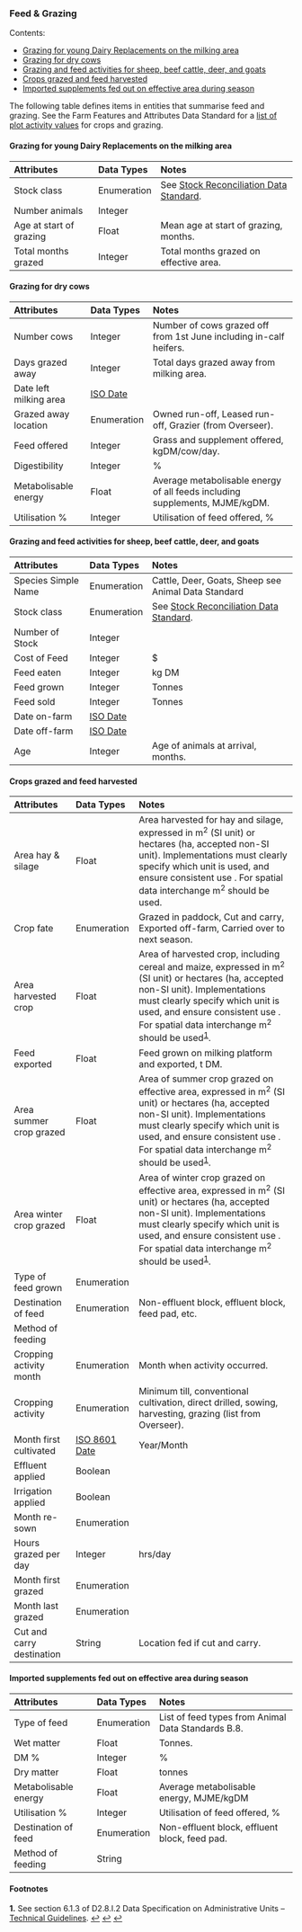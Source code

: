 ### Feed & Grazing

Contents:
* [Grazing for young Dairy Replacements on the milking area](#Grazing-for-young-Dairy-Replacements-on-the-milking-area)
* [Grazing for dry cows](#Grazing-for-dry-cows)
* [Grazing and feed activities for sheep, beef cattle, deer, and goats](#Grazing-and-feed-activities-for-sheep,-beef-cattle,-deer,-and-goats)
* [Crops grazed and feed harvested](#Crops-grazed-and-feed-harvested)
* [Imported supplements fed out on effective area during season](#Imported-supplements-fed-out-on-effective-area-during-season)

The following table defines items in entities that summarise feed and grazing.  See the Farm Features and Attributes Data Standard for a [list of plot activity values](https://github.com/Datalinker-Org/Farm-Data-Standards/blob/master/Farm%20Features%20and%20Attributes/FFADS_Enumeration-Lists.md#Plot-Activity-Value-Enumeration-List) for crops and grazing.

#### Grazing for young Dairy Replacements on the milking area

Attributes | Data Types | Notes
:--------- | :--------- | :----
Stock class | Enumeration | See [Stock Reconciliation Data Standard](https://github.com/Datalinker-Org/Farm-Data-Standards/blob/master/Stock%20Reconciliation/README.md).
Number animals | Integer
Age at start of grazing	| Float | Mean age at start of grazing, months.
Total months grazed	| Integer | Total months grazed on effective area.

#### Grazing for dry cows

Attributes | Data Types | Notes
:--------- | :--------- | :----
Number cows	| Integer | Number of cows grazed off from 1st June including in-calf heifers.
Days grazed away | Integer | Total days grazed away from milking area.
Date left milking area	| [ISO Date](FMDS_Definitions-and-Abbreviations_Interpretation.md#Definitions-and-Abbreviations) |
Grazed away location | Enumeration | Owned run-off, Leased run-off, Grazier (from Overseer).
Feed offered | Integer | Grass and supplement offered, kgDM/cow/day.
Digestibility | Integer | %
Metabolisable energy | Float | Average metabolisable energy of all feeds including supplements, MJME/kgDM.
Utilisation % | Integer | Utilisation of feed offered, %

#### Grazing and feed activities for sheep, beef cattle, deer, and goats	

Attributes | Data Types | Notes
:--------- | :--------- | :----
Species Simple Name | Enumeration | Cattle, Deer, Goats, Sheep see Animal Data Standard
Stock class	| Enumeration | See [Stock Reconciliation Data Standard](https://github.com/Datalinker-Org/Farm-Data-Standards/blob/master/Stock%20Reconciliation/README.md).
Number of Stock | Integer | 
Cost of Feed | Integer | $
Feed eaten | Integer | kg DM
Feed grown | Integer | Tonnes
Feed sold | Integer | Tonnes
Date on-farm | [ISO Date](FMDS_Definitions-and-Abbreviations_Interpretation.md#Definitions-and-Abbreviations) |
Date off-farm | [ISO Date](FMDS_Definitions-and-Abbreviations_Interpretation.md#Definitions-and-Abbreviations) |
Age	| Integer | Age of animals at arrival, months.

#### Crops grazed and feed harvested	

Attributes | Data Types | Notes
:--------- | :--------- | :----
Area hay & silage | Float | Area harvested for hay and silage, expressed in m<sup>2</sup> (SI unit) or hectares (ha, accepted non-SI unit). Implementations must clearly specify which unit is used, and  ensure consistent use . For spatial data interchange m<sup>2</sup> should be used. 
Crop fate | Enumeration | Grazed in paddock, Cut and carry, Exported off-farm, Carried over to next season.
Area harvested crop | Float | Area of harvested crop, including cereal and maize, expressed in m<sup>2</sup> (SI unit) or hectares (ha, accepted non-SI unit). Implementations must clearly specify which unit is used, and  ensure consistent use . For spatial data interchange m<sup>2</sup> should be used<sup id="INSPIRE">[1](#f1)</sup>.
Feed exported | Float | Feed grown on milking platform and exported, t DM.
Area summer crop grazed	| Float | Area of summer crop grazed on effective area, expressed in m<sup>2</sup> (SI unit) or hectares (ha, accepted non-SI unit). Implementations must clearly specify which unit is used, and  ensure consistent use . For spatial data interchange m<sup>2</sup> should be used<sup id="INSPIRE2">[1](#f1)</sup>.
Area winter crop grazed	| Float | Area of winter crop grazed on effective area, expressed in m<sup>2</sup> (SI unit) or hectares (ha, accepted non-SI unit). Implementations must clearly specify which unit is used, and  ensure consistent use . For spatial data interchange m<sup>2</sup> should be used<sup id="INSPIRE3">[1](#f1)</sup>. 
Type of feed grown | Enumeration | 
Destination of feed | Enumeration | Non-effluent block, effluent block, feed pad, etc.
Method of feeding |  | 
Cropping activity month | Enumeration | Month when activity occurred.
Cropping activity | Enumeration | Minimum till, conventional cultivation, direct drilled, sowing, harvesting, grazing (list from Overseer).
Month first cultivated | [ISO 8601 Date](FMDS_Definitions-and-Abbreviations_Interpretation.md#Definitions-and-Abbreviations) | Year/Month
Effluent applied | Boolean | 
Irrigation applied | Boolean | 
Month re-sown | Enumeration |
Hours grazed per day | Integer |  hrs/day
Month first grazed | Enumeration | 
Month last grazed | Enumeration | 
Cut and carry destination | String | Location fed if cut and carry.

#### Imported supplements fed out on effective area during season	

Attributes | Data Types | Notes
:--------- | :--------- | :----
Type of feed | Enumeration | List of feed types from Animal Data Standards B.8.
Wet matter | Float | Tonnes.
DM % | Integer | %
Dry matter | Float | tonnes
Metabolisable energy | Float | Average metabolisable energy, MJME/kgDM
Utilisation % | Integer | Utilisation of feed offered, %
Destination of feed | Enumeration | Non-effluent block, effluent block, feed pad.
Method of feeding | String |     

#### Footnotes

<b id="f1">1.</b> See section 6.1.3 of D2.8.I.2 Data Specification on Administrative Units – [Technical Guidelines](https://inspire.ec.europa.eu/id/document/tg/au). [↩](#INSPIRE) [↩](#INSPIRE2) [↩](#INSPIRE3)
